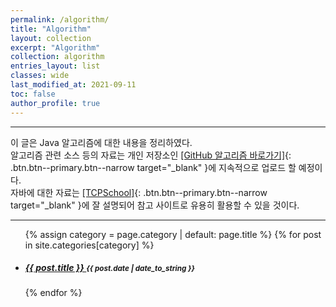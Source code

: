 ```yaml
---
permalink: /algorithm/
title: "Algorithm"
layout: collection
excerpt: "Algorithm"
collection: algorithm
entries_layout: list
classes: wide
last_modified_at: 2021-09-11
toc: false
author_profile: true
---
```


---
이 글은 Java 알고리즘에 대한 내용을 정리하였다.  
알고리즘 관련 소스 등의 자료는 개인 저장소인
[[GitHub 알고리즘 바로가기]](https://github.com/onda2me/algorithm){: .btn.btn--primary.btn--narrow target="_blank" }에 지속적으로 업로드 할 예정이다.  
자바에 대한 자료는 [[TCPSchool]](http://tcpschool.com/java/intro){: .btn.btn--primary.btn--narrow target="_blank" }에 잘 설명되어 참고 사이트로 유용히 활용할 수 있을 것이다.

---


<ul class="posts-list">
 
  {% assign category = page.category | default: page.title %}
  {% for post in site.categories[category] %}
    <li>
      <h5>
        <a href="{{ site.baseurl }}{{ post.url }}">
          {{ post.title }}
        </a>
        <small>{{ post.date | date_to_string }}</small>
      </h5>
    </li>
  {% endfor %}
  
</ul>


